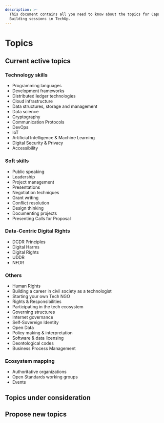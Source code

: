 ```yaml
---
description: >-
  This document contains all you need to know about the topics for Capacity
  Building sessions in TechUp.
---
```


# Topics

## Current active topics

### Technology skills

* Programming languages
* Development frameworks
* Distributed ledger technologies
* Cloud infrastructure
* Data structures, storage and management
* Data science
* Cryptography
* Communication Protocols
* DevOps
* IoT
* Artificial Intelligence & Machine Learning
* Digital Security & Privacy
* Accessibility

### Soft skills

* Public speaking
* Leadership
* Project management
* Presentations
* Negotiation techniques
* Grant writing
* Conflict resolution
* Design thinking
* Documenting projects
* Presenting Calls for Proposal

### Data-Centric Digital Rights

* DCDR Principles
* Digital Harms
* Digital Rights
* UDDR
* NFDR

### Others

* Human Rights
* Building a career in civil society as a technologist
* Starting your own Tech NGO
* Rights & Responsibilities
* Participating in the tech ecosystem
* Governing structures
* Internet governance
* Self-Sovereign Identity
* Open Data
* Policy making & interpretation
* Software & data licensing
* Deontological codes
* Business Process Management

### Ecosystem mapping

* Authoritative organizations
* Open Standards working groups
* Events

## Topics under consideration





## Propose new topics



